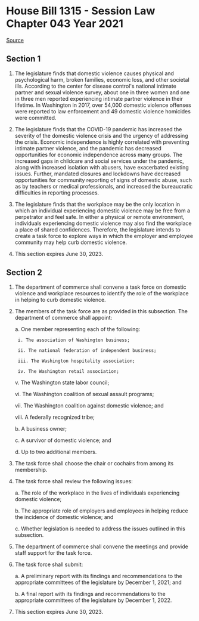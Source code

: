 # House Bill 1315 - Session Law Chapter 043 Year 2021

[Source](http://lawfilesext.leg.wa.gov/biennium/2021-22/Xml/Bills/Session%20Laws/House/1315.SL.xml)
## Section 1
1. The legislature finds that domestic violence causes physical and psychological harm, broken families, economic loss, and other societal ills. According to the center for disease control's national intimate partner and sexual violence survey, about one in three women and one in three men reported experiencing intimate partner violence in their lifetime. In Washington in 2017, over 54,000 domestic violence offenses were reported to law enforcement and 49 domestic violence homicides were committed.

2. The legislature finds that the COVID-19 pandemic has increased the severity of the domestic violence crisis and the urgency of addressing the crisis. Economic independence is highly correlated with preventing intimate partner violence, and the pandemic has decreased opportunities for economic independence across many groups. The increased gaps in childcare and social services under the pandemic, along with increased isolation with abusers, have exacerbated existing issues. Further, mandated closures and lockdowns have decreased opportunities for community reporting of signs of domestic abuse, such as by teachers or medical professionals, and increased the bureaucratic difficulties in reporting processes.

3. The legislature finds that the workplace may be the only location in which an individual experiencing domestic violence may be free from a perpetrator and feel safe. In either a physical or remote environment, individuals experiencing domestic violence may also find the workplace a place of shared confidences. Therefore, the legislature intends to create a task force to explore ways in which the employer and employee community may help curb domestic violence.

4. This section expires June 30, 2023.


## Section 2
1. The department of commerce shall convene a task force on domestic violence and workplace resources to identify the role of the workplace in helping to curb domestic violence.

2. The members of the task force are as provided in this subsection. The department of commerce shall appoint:

    a. One member representing each of the following:

        i. The association of Washington business;

        ii. The national federation of independent business;

        iii. The Washington hospitality association;

        iv. The Washington retail association;

    v. The Washington state labor council;

    vi. The Washington coalition of sexual assault programs;

    vii. The Washington coalition against domestic violence; and

    viii. A federally recognized tribe;

    b. A business owner;

    c. A survivor of domestic violence; and

    d. Up to two additional members.

3. The task force shall choose the chair or cochairs from among its membership.

4. The task force shall review the following issues:

    a. The role of the workplace in the lives of individuals experiencing domestic violence;

    b. The appropriate role of employers and employees in helping reduce the incidence of domestic violence; and

    c. Whether legislation is needed to address the issues outlined in this subsection.

5. The department of commerce shall convene the meetings and provide staff support for the task force.

6. The task force shall submit:

    a. A preliminary report with its findings and recommendations to the appropriate committees of the legislature by December 1, 2021; and

    b. A final report with its findings and recommendations to the appropriate committees of the legislature by December 1, 2022.

7. This section expires June 30, 2023.


